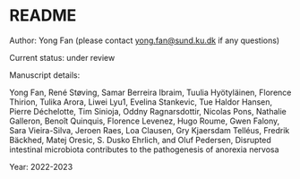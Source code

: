 # README

Author: Yong Fan (please contact yong.fan@sund.ku.dk if any questions)

Current status: under review

Manuscript details:

Yong Fan, René Støving, Samar Berreira Ibraim, Tuulia Hyötyläinen, Florence Thirion, Tulika Arora, Liwei Lyu1, Evelina Stankevic, Tue Haldor Hansen, Pierre Déchelotte, Tim Sinioja, Oddny Ragnarsdottir, Nicolas Pons, Nathalie Galleron, Benoît Quinquis, Florence Levenez, Hugo Roume, Gwen Falony, Sara Vieira-Silva, Jeroen Raes, Loa Clausen, Gry Kjaersdam Telléus, Fredrik Bäckhed, Matej Oresic, S. Dusko Ehrlich, and Oluf Pedersen, Disrupted intestinal microbiota contributes to the pathogenesis of anorexia nervosa

Year: 2022-2023
